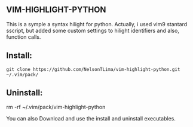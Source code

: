 ## VIM-HIGHLIGHT-PYTHON

This is a symple a syntax hilight for python. Actually, i used vim9 stantard sscript, but added some custom settings to hilight identifiers and also, function calls.

## Install:

```
git clone https://github.com/NelsonTLima/vim-highlight-python.git ~/.vim/pack/
```

## Uninstall:

rm -rf ~/.vim/pack/vim-highlight-python

You can also Download and use the install and uninstall executables.
